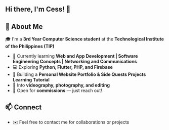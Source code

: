 ## Hi there, I'm Cess! 👋

## 🌱 About Me
🎓 I'm a **3rd Year Computer Science student** at the **Technological Institute of the Philippines (TIP)** 

- 📘 Currently learning **Web and App Development | Software Engineering Concepts | Networking and Communications**  
- 💻 Exploring **Python, Flutter, PHP, and Firebase**  
- 🔐 Building a **Personal Website Portfolio & Side Quests Projects Learning Tutorial**  
- 🎥 Into **videography, photography, and editing**  
- 🤝 Open for **commissions** — just reach out!  

## 📫 Connect
- ✉️ Feel free to contact me for collaborations or projects  
 
